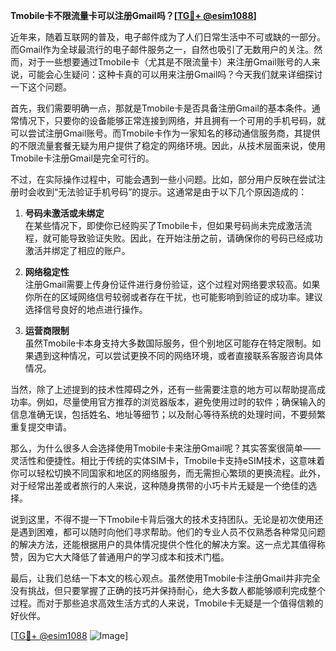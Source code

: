 **Tmobile卡不限流量卡可以注册Gmail吗？[[TG💪+ @esim1088](https://t.me/s/esim1088)]**

近年来，随着互联网的普及，电子邮件成为了人们日常生活中不可或缺的一部分。而Gmail作为全球最流行的电子邮件服务之一，自然也吸引了无数用户的关注。然而，对于一些想要通过Tmobile卡（尤其是不限流量卡）来注册Gmail账号的人来说，可能会心生疑问：这种卡真的可以用来注册Gmail吗？今天我们就来详细探讨一下这个问题。

首先，我们需要明确一点，那就是Tmobile卡是否具备注册Gmail的基本条件。通常情况下，只要你的设备能够正常连接到网络，并且拥有一个可用的手机号码，就可以尝试注册Gmail账号。而Tmobile卡作为一家知名的移动通信服务商，其提供的不限流量套餐无疑为用户提供了稳定的网络环境。因此，从技术层面来说，使用Tmobile卡注册Gmail是完全可行的。

不过，在实际操作过程中，可能会遇到一些小问题。比如，部分用户反映在尝试注册时会收到“无法验证手机号码”的提示。这通常是由于以下几个原因造成的：

1. **号码未激活或未绑定**  
   在某些情况下，即使你已经购买了Tmobile卡，但如果号码尚未完成激活流程，就可能导致验证失败。因此，在开始注册之前，请确保你的号码已经成功激活并绑定了相应的账户。

2. **网络稳定性**  
   注册Gmail需要上传身份证件进行身份验证，这个过程对网络要求较高。如果你所在的区域网络信号较弱或者存在干扰，也可能影响到验证的成功率。建议选择信号良好的地点进行操作。

3. **运营商限制**  
   虽然Tmobile卡本身支持大多数国际服务，但个别地区可能存在特定限制。如果遇到这种情况，可以尝试更换不同的网络环境，或者直接联系客服咨询具体情况。

当然，除了上述提到的技术性障碍之外，还有一些需要注意的地方可以帮助提高成功率。例如，尽量使用官方推荐的浏览器版本，避免使用过时的软件；确保输入的信息准确无误，包括姓名、地址等细节；以及耐心等待系统的处理时间，不要频繁重复提交申请。

那么，为什么很多人会选择使用Tmobile卡来注册Gmail呢？其实答案很简单——灵活性和便捷性。相比于传统的实体SIM卡，Tmobile卡支持eSIM技术，这意味着你可以轻松切换不同国家和地区的网络服务，而无需担心繁琐的更换流程。此外，对于经常出差或者旅行的人来说，这种随身携带的小巧卡片无疑是一个绝佳的选择。

说到这里，不得不提一下Tmobile卡背后强大的技术支持团队。无论是初次使用还是遇到困难，都可以随时向他们寻求帮助。他们的专业人员不仅熟悉各种常见问题的解决方法，还能根据用户的具体情况提供个性化的解决方案。这一点尤其值得称赞，因为它大大降低了普通用户的学习成本和技术门槛。

最后，让我们总结一下本文的核心观点。虽然使用Tmobile卡注册Gmail并非完全没有挑战，但只要掌握了正确的技巧并保持耐心，绝大多数人都能够顺利完成整个过程。而对于那些追求高效生活方式的人来说，Tmobile卡无疑是一个值得信赖的好伙伴。

[[TG💪+ @esim1088](https://t.me/s/esim1088) ![Image](https://i.postimg.cc/4NQfJmqS/Snipaste-2025-05-13-00-14-12.png)]